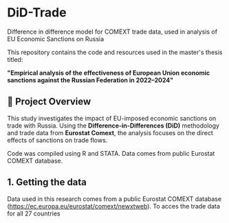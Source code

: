 # DiD-Trade
Difference in difference model for COMEXT trade data, used in analysis of EU Economic Sanctions on Russia

This repository contains the code and resources used in the master's thesis titled:

**"Empirical analysis of the effectiveness of European Union economic sanctions against the Russian Federation in 2022–2024"**

## 📘 Project Overview

This study investigates the impact of EU-imposed economic sanctions on trade with Russia. Using the **Difference-in-Differences (DiD)** methodology and trade data from **Eurostat Comext**, the analysis focuses on the direct effects of sanctions on trade flows.

Code was compiled using R and STATA. Data comes from public Eurostat COMEXT database.


## 1. Getting the data

Data used in this research comes from a public Eurostat COMEXT database (https://ec.europa.eu/eurostat/comext/newxtweb). To acces the trade data for all 27 countries
